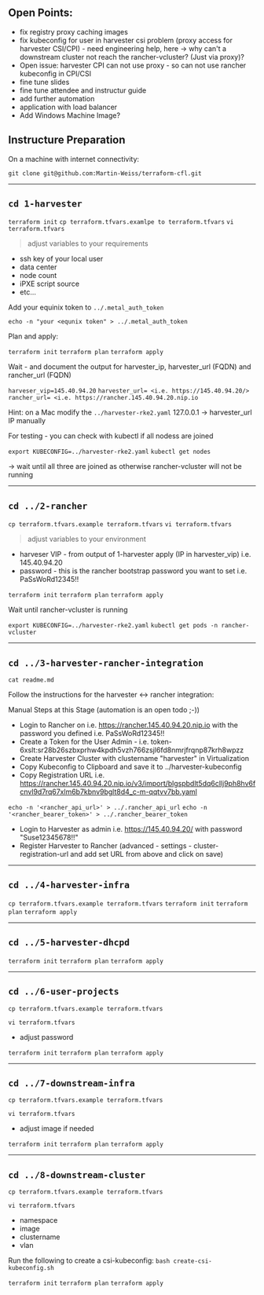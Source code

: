Open Points:
----------------------
- fix registry proxy caching images
- fix kubeconfig for user in harvester csi problem (proxy access for harvester CSI/CPI) - need engineering help, here
  -> why can't a downstream cluster not reach the rancher-vcluster? (Just via proxy)?
- Open issue: harvester CPI can not use proxy - so can not use rancher kubeconfig in CPI/CSI
- fine tune slides
- fine tune attendee and instructur guide
- add further automation
- application with load balancer
- Add Windows Machine Image?

Instructure Preparation
-----------------------

On a machine with internet connectivity:

`git clone git@github.com:Martin-Weiss/terraform-cfl.git`

-----------------------
`cd 1-harvester`
-----------------------
`terraform init`
`cp terraform.tfvars.examlpe to terraform.tfvars`
`vi terraform.tfvars`

> adjust variables to your requirements
- ssh key of your local user
- data center
- node count
- iPXE script source
- etc...

Add your equinix token to `../.metal_auth_token`

`echo -n "your <equnix token" > ../.metal_auth_token`

Plan and apply:

`terraform init`
`terraform plan`
`terraform apply`

Wait - and document the output for harvester_ip, harvester_url (FQDN) and rancher_url (FQDN)

`harveser_vip=145.40.94.20`
`harvester_url= <i.e. https://145.40.94.20/>`
`rancher_url= <i.e. https://rancher.145.40.94.20.nip.io`

Hint: on a Mac modify the `../harvester-rke2.yaml` 127.0.0.1 -> harvester_url IP manually

For testing - you can check with kubectl if all nodess are joined

`export KUBECONFIG=../harvester-rke2.yaml`
`kubectl get nodes`

-> wait until all three are joined as otherwise rancher-vcluster will not be running

-----------------------
`cd ../2-rancher`
-----------------------
`cp terraform.tfvars.example terraform.tfvars`
`vi terraform.tfvars`

> adjust variables to your environment
- harveser VIP - from output of 1-harvester apply (IP in harvester_vip) i.e. 145.40.94.20
- password - this is the rancher bootstrap password you want to set i.e. PaSsWoRd12345!!

`terraform init`
`terraform plan`
`terraform apply`

Wait until rancher-vcluster is running

`export KUBECONFIG=../harvester-rke2.yaml`
`kubectl get pods -n rancher-vcluster`

-----------------------
`cd ../3-harvester-rancher-integration`
-----------------------
`cat readme.md`

Follow the instructions for the harvester <-> rancher integration: 

<SNIP>
Manual Steps at this Stage (automation is an open todo ;-))

- Login to Rancher on i.e. https://rancher.145.40.94.20.nip.io with the password you defined i.e. PaSsWoRd12345!!
- Create a Token for the User Admin - i.e. token-6xslt:sr28b26szbxprhw4kpdh5vzh766zsjl6fd8nmrjfrqnp87krh8wpzz
- Create Harvester Cluster with clustername "harvester" in Virtualization
- Copy Kubeconfig to Clipboard and save it to ../harvester-kubeconfig
- Copy Registration URL i.e. https://rancher.145.40.94.20.nip.io/v3/import/blgspbdlt5dq6cllj9ph8hv6fcnvl9d7rq67xlm6b7kbnv9bglt8d4_c-m-qqtvv7bb.yaml

`echo -n '<rancher_api_url>' > ../.rancher_api_url`
`echo -n '<rancher_bearer_token>' > ../.rancher_bearer_token`

- Login to Harvester as admin i.e. https://145.40.94.20/ with password "Suse12345678!!"
- Register Harvester to Rancher (advanced - settings - cluster-registration-url and add set URL from above and click on save)
</SNIP>

-----------------------
`cd ../4-harvester-infra`
-----------------------

`cp terraform.tfvars.example terraform.tfvars`
`terraform init`
`terraform plan`
`terraform apply`

-----------------------
`cd ../5-harvester-dhcpd`
-----------------------

`terraform init`
`terraform plan`
`terraform apply`

-----------------------
`cd ../6-user-projects`
-----------------------

`cp terraform.tfvars.example terraform.tfvars`

`vi terraform.tfvars`
- adjust password

`terraform init`
`terraform plan`
`terraform apply`

-----------------------
`cd ../7-downstream-infra`
-----------------------

`cp terraform.tfvars.example terraform.tfvars`

`vi terraform.tfvars`
- adjust image if needed

`terraform init`
`terraform plan`
`terraform apply`

-----------------------
`cd ../8-downstream-cluster`
-----------------------

`cp terraform.tfvars.example terraform.tfvars`

`vi terraform.tfvars`
- namespace
- image
- clustername
- vlan

Run the following to create a csi-kubeconfig:
`bash create-csi-kubeconfig.sh`

`terraform init`
`terraform plan`
`terraform apply`
